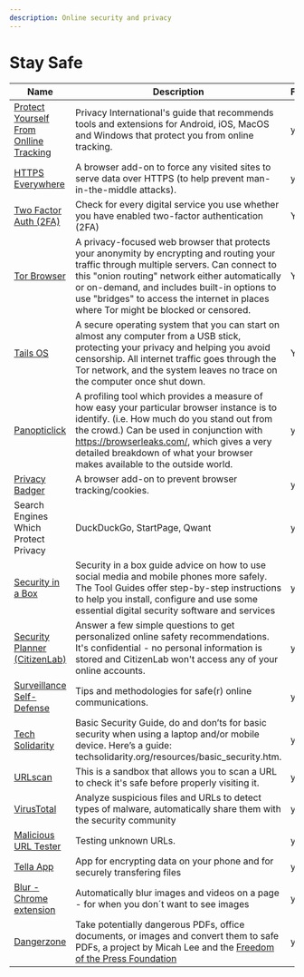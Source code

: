 ```yaml
---
description: Online security and privacy
---
```


# Stay Safe

| Name                                                                                                                                                | Description                                                                                                                                                                                                                                                                                                                        | Free? |
| --------------------------------------------------------------------------------------------------------------------------------------------------- | ---------------------------------------------------------------------------------------------------------------------------------------------------------------------------------------------------------------------------------------------------------------------------------------------------------------------------------- | ----- |
| [Protect Yourself From Onlline Tracking](https://www.privacyinternational.org/act/protect-yourself-online-tracking)                                 | Privacy International's guide that recommends tools and extensions for Android, iOS, MacOS and Windows that protect you from online tracking.                                                                                                                                                                                      | yes   |
| [HTTPS Everywhere](https://www.eff.org/https-everywhere)                                                                                            | A browser add-on to force any visited sites to serve data over HTTPS (to help prevent man-in-the-middle attacks).                                                                                                                                                                                                                  | yes   |
| [Two Factor Auth (2FA)](http://twofactorauth.org/)                                                                                                  | Check for every digital service you use whether you have enabled two-factor authentication (2FA)                                                                                                                                                                                                                                   | Yes   |
| [Tor Browser](https://www.torproject.org/)                                                                                                          | A privacy-focused web browser that protects your anonymity by encrypting and routing your traffic through multiple servers. Can connect to this "onion routing" network either automatically or on-demand, and includes built-in options to use "bridges" to access the internet in places where Tor might be blocked or censored. | Yes   |
| [Tails OS](https://tails.net/)                                                                                                                      | A secure operating system that you can start on almost any computer from a USB stick, protecting your privacy and helping you avoid censorship. All internet traffic goes through the Tor network, and the system leaves no trace on the computer once shut down.                                                                  | Yes   |
| [Panopticlick](https://panopticlick.eff.org/)                                                                                                       | A profiling tool which provides a measure of how easy your particular browser instance is to identify. (i.e. How much do you stand out from the crowd.) Can be used in conjunction with https://browserleaks.com/, which gives a very detailed breakdown of what your browser makes available to the outside world.                | yes   |
| [Privacy Badger](https://www.eff.org/privacybadger)                                                                                                 | A browser add-on to prevent browser tracking/cookies.                                                                                                                                                                                                                                                                              | yes   |
| Search Engines Which Protect Privacy                                                                                                                | DuckDuckGo, StartPage, Qwant                                                                                                                                                                                                                                                                                                       | yes   |
| [Security in a Box](https://securityinabox.org/en/)                                                                                                 | Security in a box guide advice on how to use social media and mobile phones more safely. The Tool Guides offer step-by-step instructions to help you install, configure and use some essential digital security software and services                                                                                              | yes   |
| [Security Planner (CitizenLab)](https://securityplanner.org/)                                                                                       | Answer a few simple questions to get personalized online safety recommendations. It's confidential - no personal information is stored and CitizenLab won't access any of your online accounts.                                                                                                                                    | yes   |
| [Surveillance Self-Defense](http://ssd.eff.org/)                                                                                                    | Tips and methodologies for safe(r) online communications.                                                                                                                                                                                                                                                                          | yes   |
| [Tech Solidarity](http://techsolidarity.org/)                                                                                                       | Basic Security Guide, do and don’ts for basic security when using a laptop and/or mobile device. Here’s a guide: techsolidarity.org/resources/basic\_security.htm.                                                                                                                                                                 | yes   |
| [URLscan](http://urlscan.io/)                                                                                                                       | This is a sandbox that allows you to scan a URL to check it's safe before properly visiting it.                                                                                                                                                                                                                                    | yes   |
| [VirusTotal](https://www.virustotal.com/gui/home/url)                                                                                               | Analyze suspicious files and URLs to detect types of malware, automatically share them with the security community                                                                                                                                                                                                                 | yes   |
| [Malicious URL Tester](http://safeweb.norton.com/)                                                                                                  | Testing unknown URLs.                                                                                                                                                                                                                                                                                                              | yes   |
| [Tella App](https://tella-app.org/)                                                                                                                 | App for encrypting data on your phone and for securely transfering files                                                                                                                                                                                                                                                           | yes   |
| [Blur - Chrome extension](https://chrome.google.com/webstore/detail/blur-the-image-and-video/aikjogmpaoaookmacnkbenekcnkjlkmi?hl=en-US\&authuser=0) | Automatically blur images and videos on a page - for when you don´t want to see images                                                                                                                                                                                                                                             | yes   |
| [Dangerzone](https://github.com/freedomofpress/dangerzone)                                                                                          | Take potentially dangerous PDFs, office documents, or images and convert them to safe PDFs, a project by Micah Lee and the [Freedom of the Press Foundation](https://freedom.press/)                                                                                                                                               | yes   |
